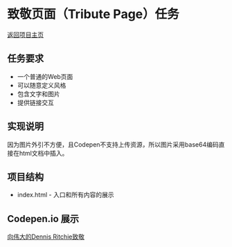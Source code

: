 # 致敬页面（Tribute Page）任务
[返回项目主页](../../)

## 任务要求
* 一个普通的Web页面
* 可以随意定义风格
* 包含文字和图片
* 提供链接交互

## 实现说明
因为图片外引不方便，且Codepen不支持上传资源，所以图片采用base64编码直接在html文档中插入。

## 项目结构
* index.html - 入口和所有内容的展示

## Codepen.io 展示
[向伟大的Dennis Ritchie致敬](http://codepen.io/xdsnet/full/bBdaJK "打开codepen上页面")